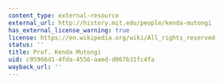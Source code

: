 ```yaml
---
content_type: external-resource
external_url: http://history.mit.edu/people/kenda-mutongi
has_external_license_warning: true
license: https://en.wikipedia.org/wiki/All_rights_reserved
status: ''
title: Prof. Kenda Mutongi
uid: c95966d1-4fda-4556-aaed-d067b31fc4fa
wayback_url: ''
---
```

